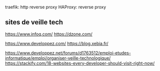 

traefik: http reverse proxy
HAProxy: reverse proxy


sites de veille tech
--------------------
https://www.infoq.com/
https://dzone.com/


https://www.developpez.com/
https://blog.xebia.fr/


https://www.developpez.net/forums/d1763512/emploi-etudes-informatique/emploi/organiser-veille-technologique/
https://stackify.com/18-websites-every-developer-should-visit-right-now/

